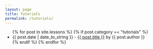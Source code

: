 ```yaml
---
layout: page
title: Tutorials
permalink: /tutorials/
---
```


<div id="posts">
  <ul>
    {% for post in site.lessons %}
	{% if post.category == "tutorials" %}
      <li><span>{{ post.date | date_to_string }}</span> - <a href="{{ site.baseurl }}{{ post.url }}">{{ post.title }}</a> by <span class="italic">{{ post.author }}</span></li>
	{% endif %}    
{% endfor %}
  </ul>
</div>
